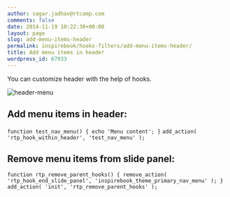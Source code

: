 ```yaml
---
author: sagar.jadhav@rtcamp.com
comments: false
date: 2014-11-19 10:22:30+00:00
layout: page
slug: add-menu-items-header
permalink: inspirebook/hooks-filters/add-menu-items-header/
title: Add menu items in header
wordpress_id: 67933
---
```


You can customize header with the help of hooks.

![header-menu](http://docs.rtcamp.com/wp-content/uploads/2014/11/header-menu.png)


## Add menu items in header:


`function test_nav_menu() {
echo 'Menu content';
}`
`add_action( 'rtp_hook_within_header', 'test_nav_menu' );`


## Remove menu items from slide panel:


`function rtp_remove_parent_hooks() {
remove_action( 'rtp_hook_end_slide_panel', 'inspirebook_theme_primary_nav_menu' );
}`
`add_action( 'init', 'rtp_remove_parent_hooks' );`
